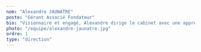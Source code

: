 ```yaml
---
nom: "Alexandre JAUNATRE"
poste: "Gérant Associé Fondateur"
bio: "Visionnaire et engagé, Alexandre dirige le cabinet avec une approche humaine et inspirante. Expert en gestion de patrimoine et en protection sociale, il vous accompagne dans la construction, la valorisation et la sécurisation de votre avenir."
photo: "/equipe/alexandre-jaunatre.jpg"
ordre: 1
type: "direction"
---
```

